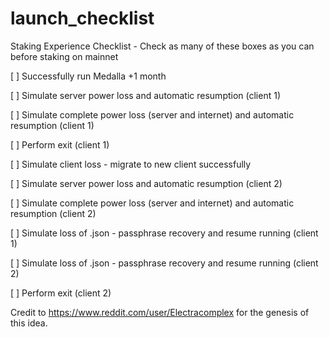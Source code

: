 # launch_checklist
Staking Experience Checklist - Check as many of these boxes as you can before staking on mainnet


 [ ] Successfully run Medalla +1 month

 [ ] Simulate server power loss and automatic resumption (client 1)

 [ ] Simulate complete power loss (server and internet) and automatic resumption (client 1)

 [ ] Perform exit (client 1)

 [ ] Simulate client loss - migrate to new client successfully

 [ ] Simulate server power loss and automatic resumption (client 2)

 [ ] Simulate complete power loss (server and internet) and automatic resumption (client 2)

 [ ] Simulate loss of .json - passphrase recovery and resume running (client 1)

 [ ] Simulate loss of .json - passphrase recovery and resume running (client 2)

 [ ] Perform exit (client 2)


Credit to https://www.reddit.com/user/Electracomplex for the genesis of this idea.
